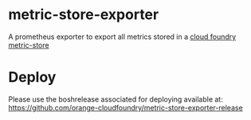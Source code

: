 # metric-store-exporter

A prometheus exporter to export all metrics stored in a [cloud foundry metric-store](https://github.com/cloudfoundry/metric-store-release)

# Deploy

Please use the boshrelease associated for deploying available at: https://github.com/orange-cloudfoundry/metric-store-exporter-release
